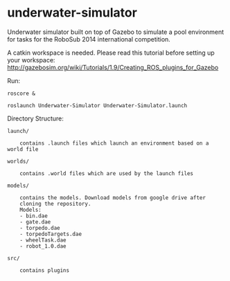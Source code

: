 underwater-simulator
====================

Underwater simulator built on top of Gazebo to simulate a pool environment for tasks for the RoboSub 2014 international competition.

A catkin workspace is needed. Please read this tutorial before setting up your workspace:
http://gazebosim.org/wiki/Tutorials/1.9/Creating_ROS_plugins_for_Gazebo

Run:

	roscore &

	roslaunch Underwater-Simulator Underwater-Simulator.launch

Directory Structure:

	launch/

		contains .launch files which launch an environment based on a world file

	worlds/

		contains .world files which are used by the launch files

	models/

		contains the models. Download models from google drive after
		cloning the repository.
		Models:
		- bin.dae
		- gate.dae
		- torpedo.dae
		- torpedoTargets.dae
		- wheelTask.dae
		- robot_1.0.dae

	src/

		contains plugins
